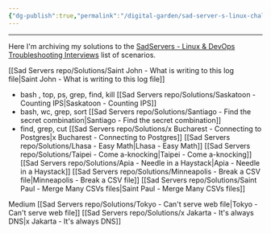 ```yaml
---
{"dg-publish":true,"permalink":"/digital-garden/sad-server-s-linux-challenges/","noteIcon":"2"}
---
```


---
Here I'm archiving my solutions to the [SadServers - Linux & DevOps Troubleshooting Interviews](https://sadservers.com/) list of scenarios.

[[Sad Servers repo/Solutions/Saint John - What is writing to this log file\|Saint John - What is writing to this log file]]
- bash , top, ps, grep, find, kill
[[Sad Servers repo/Solutions/Saskatoon - Counting IPS\|Saskatoon - Counting IPS]]
- bash, wc, grep, sort
[[Sad Servers repo/Solutions/Santiago - Find the secret combination\|Santiago - Find the secret combination]]
- find, grep, cut 
[[Sad Servers repo/Solutions/x Bucharest - Connecting to Postgres\|x Bucharest - Connecting to Postgres]]
[[Sad Servers repo/Solutions/Lhasa - Easy Math\|Lhasa - Easy Math]]
[[Sad Servers repo/Solutions/Taipei - Come a-knocking\|Taipei - Come a-knocking]]
[[Sad Servers repo/Solutions/Apia - Needle in a Haystack\|Apia - Needle in a Haystack]]
[[Sad Servers repo/Solutions/Minneapolis - Break a CSV file\|Minneapolis - Break a CSV file]]
[[Sad Servers repo/Solutions/Saint Paul - Merge Many CSVs files\|Saint Paul - Merge Many CSVs files]]

Medium
[[Sad Servers repo/Solutions/Tokyo - Can't serve web file\|Tokyo - Can't serve web file]]
[[Sad Servers repo/Solutions/x Jakarta - It's always DNS\|x Jakarta - It's always DNS]]
